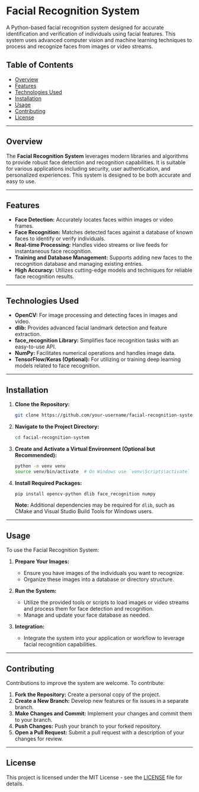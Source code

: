 # Facial Recognition System

A Python-based facial recognition system designed for accurate identification and verification of individuals using facial features. This system uses advanced computer vision and machine learning techniques to process and recognize faces from images or video streams.

## Table of Contents

- [Overview](#overview)
- [Features](#features)
- [Technologies Used](#technologies-used)
- [Installation](#installation)
- [Usage](#usage)
- [Contributing](#contributing)
- [License](#license)

---

## Overview

The **Facial Recognition System** leverages modern libraries and algorithms to provide robust face detection and recognition capabilities. It is suitable for various applications including security, user authentication, and personalized experiences. This system is designed to be both accurate and easy to use.

---

## Features

- **Face Detection:** Accurately locates faces within images or video frames.
- **Face Recognition:** Matches detected faces against a database of known faces to identify or verify individuals.
- **Real-time Processing:** Handles video streams or live feeds for instantaneous face recognition.
- **Training and Database Management:** Supports adding new faces to the recognition database and managing existing entries.
- **High Accuracy:** Utilizes cutting-edge models and techniques for reliable face recognition results.

---

## Technologies Used

- **OpenCV:** For image processing and detecting faces in images and video.
- **dlib:** Provides advanced facial landmark detection and feature extraction.
- **face_recognition Library:** Simplifies face recognition tasks with an easy-to-use API.
- **NumPy:** Facilitates numerical operations and handles image data.
- **TensorFlow/Keras (Optional):** For utilizing or training deep learning models related to face recognition.

---

## Installation

1. **Clone the Repository:**

    ```bash
    git clone https://github.com/your-username/facial-recognition-system.git
    ```

2. **Navigate to the Project Directory:**

    ```bash
    cd facial-recognition-system
    ```

3. **Create and Activate a Virtual Environment (Optional but Recommended):**

    ```bash
    python -m venv venv
    source venv/bin/activate  # On Windows use `venv\Scripts\activate`
    ```

4. **Install Required Packages:**

    ```bash
    pip install opencv-python dlib face_recognition numpy
    ```

    **Note:** Additional dependencies may be required for `dlib`, such as CMake and Visual Studio Build Tools for Windows users.

---

## Usage

To use the Facial Recognition System:

1. **Prepare Your Images:**
   - Ensure you have images of the individuals you want to recognize.
   - Organize these images into a database or directory structure.

2. **Run the System:**
   - Utilize the provided tools or scripts to load images or video streams and process them for face detection and recognition.
   - Manage and update your face database as needed.

3. **Integration:**
   - Integrate the system into your application or workflow to leverage facial recognition capabilities.

---

## Contributing

Contributions to improve the system are welcome. To contribute:

1. **Fork the Repository:** Create a personal copy of the project.
2. **Create a New Branch:** Develop new features or fix issues in a separate branch.
3. **Make Changes and Commit:** Implement your changes and commit them to your branch.
4. **Push Changes:** Push your branch to your forked repository.
5. **Open a Pull Request:** Submit a pull request with a description of your changes for review.

---

## License

This project is licensed under the MIT License - see the [LICENSE](LICENSE) file for details.

